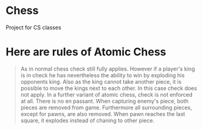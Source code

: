 # Chess
Project for CS classes

# Here are rules of Atomic Chess
> As in normal chess check still fully applies. However if a player's king is in check he has nevertheless the ability to win by exploding his opponents king. Also as the king cannot take another piece, it is possible to move the kings next to each other. In this case check does not apply. In a further variant of atomic chess, check is not enforced at all.
> There is no en passant.
> When capturing enemy's piece, both pieces are removed from game. Furthermore all surrounding pieces, except for pawns, are also removed.
> When pawn reaches the last square, it explodes instead of chaning to other piece.